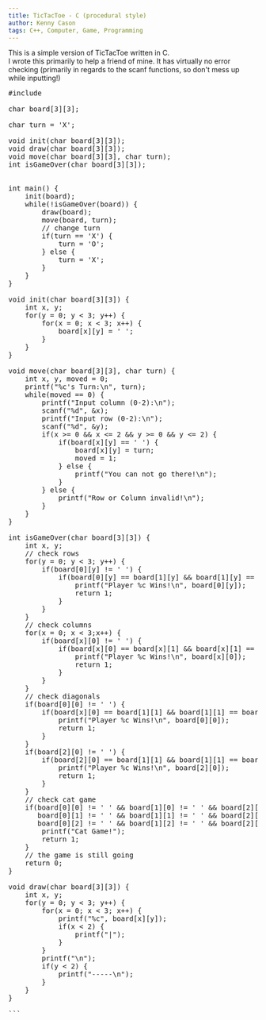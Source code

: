 ```yaml
---
title: TicTacToe - C (procedural style)
author: Kenny Cason
tags: C++, Computer, Game, Programming
---
```


This is a simple version of TicTacToe written in C. <br/>
I wrote this primarily to help a friend of mine. It has virtually no error checking (primarily in regards to the scanf functions, so don't mess up while inputting!)

<pre lang="c" line="0">
#include <stdio.h>

char board[3][3];

char turn = 'X';

void init(char board[3][3]);
void draw(char board[3][3]);
void move(char board[3][3], char turn);
int isGameOver(char board[3][3]);


int main() {
    init(board);
    while(!isGameOver(board)) {
        draw(board);
        move(board, turn);
        // change turn
        if(turn == 'X') {
            turn = 'O';
        } else {
            turn = 'X';
        }
    }
}

void init(char board[3][3]) {
    int x, y;
    for(y = 0; y < 3; y++) {
        for(x = 0; x < 3; x++) {
            board[x][y] = ' ';
        }
    }
}

void move(char board[3][3], char turn) {
    int x, y, moved = 0;
    printf("%c's Turn:\n", turn);
    while(moved == 0) {
        printf("Input column (0-2):\n");
        scanf("%d", &x);
        printf("Input row (0-2):\n");
        scanf("%d", &y);
        if(x >= 0 && x <= 2 && y >= 0 && y <= 2) {
            if(board[x][y] == ' ') {
                board[x][y] = turn;
                moved = 1;
            } else {
                printf("You can not go there!\n");
            }
        } else {
            printf("Row or Column invalid!\n");
        }
    }
}

int isGameOver(char board[3][3]) {
    int x, y;
    // check rows
    for(y = 0; y < 3; y++) {
        if(board[0][y] != ' ') {
            if(board[0][y] == board[1][y] && board[1][y] == board[2][y]) {
                printf("Player %c Wins!\n", board[0][y]);
                return 1;
            }
        }
    }
    // check columns
    for(x = 0; x < 3;x++) {
        if(board[x][0] != ' ') {
            if(board[x][0] == board[x][1] && board[x][1] == board[x][2]) {
                printf("Player %c Wins!\n", board[x][0]);
                return 1;
            }
        }
    }
    // check diagonals
    if(board[0][0] != ' ') {
        if(board[x][0] == board[1][1] && board[1][1] == board[2][2]) {
            printf("Player %c Wins!\n", board[0][0]);
            return 1;
        }
    }
    if(board[2][0] != ' ') {
        if(board[2][0] == board[1][1] && board[1][1] == board[0][2]) {
            printf("Player %c Wins!\n", board[2][0]);
            return 1;
        }
    }
    // check cat game
    if(board[0][0] != ' ' && board[1][0] != ' ' && board[2][0] != ' ' &&
       board[0][1] != ' ' && board[1][1] != ' ' && board[2][1] != ' ' &&
       board[0][2] != ' ' && board[1][2] != ' ' && board[2][2] != ' ') {
        printf("Cat Game!");
        return 1;
    }
    // the game is still going
    return 0;
}

void draw(char board[3][3]) {
    int x, y;
    for(y = 0; y < 3; y++) {
        for(x = 0; x < 3; x++) {
            printf("%c", board[x][y]);
            if(x < 2) {
                printf("|");
            }
        }
        printf("\n");
        if(y < 2) {
            printf("-----\n");
        }
    }
}

```